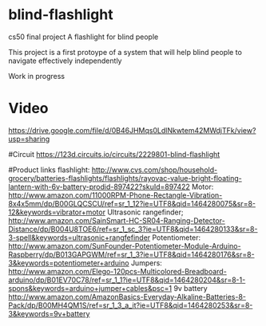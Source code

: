 # blind-flashlight
cs50 final project A flashlight for blind people

This project is a first protoype of a system that will help blind people to navigate effectively independently

Work in progress
# Video
https://drive.google.com/file/d/0B46JHMqs0LdlNkwtem42MWdjTFk/view?usp=sharing 

#Circuit
https://123d.circuits.io/circuits/2229801-blind-flashlight

#Product links
flashlight:
http://www.cvs.com/shop/household-grocery/batteries-flashlights/flashlights/rayovac-value-bright-floating-lantern-with-6v-battery-prodid-897422?skuId=897422
Motor:
http://www.amazon.com/11000RPM-Phone-Rectangle-Vibration-8x4x5mm/dp/B00GLQCSCU/ref=sr_1_12?ie=UTF8&qid=1464280075&sr=8-12&keywords=vibrator+motor
Ultrasonic rangefinder;
http://www.amazon.com/SainSmart-HC-SR04-Ranging-Detector-Distance/dp/B004U8TOE6/ref=sr_1_sc_3?ie=UTF8&qid=1464280133&sr=8-3-spell&keywords=ultrasonic+rangfefinder
Potentiometer:
http://www.amazon.com/SunFounder-Potentiometer-Module-Arduino-Raspberry/dp/B013GAPGWM/ref=sr_1_3?ie=UTF8&qid=1464280176&sr=8-3&keywords=potentiometer+arduino
Jumpers:
http://www.amazon.com/Elego-120pcs-Multicolored-Breadboard-arduino/dp/B01EV70C78/ref=sr_1_1?ie=UTF8&qid=1464280204&sr=8-1-spons&keywords=arduino+jumper+cables&psc=1
9v battery
http://www.amazon.com/AmazonBasics-Everyday-Alkaline-Batteries-8-Pack/dp/B00MH4QM1S/ref=sr_1_3_a_it?ie=UTF8&qid=1464280253&sr=8-3&keywords=9v+battery
